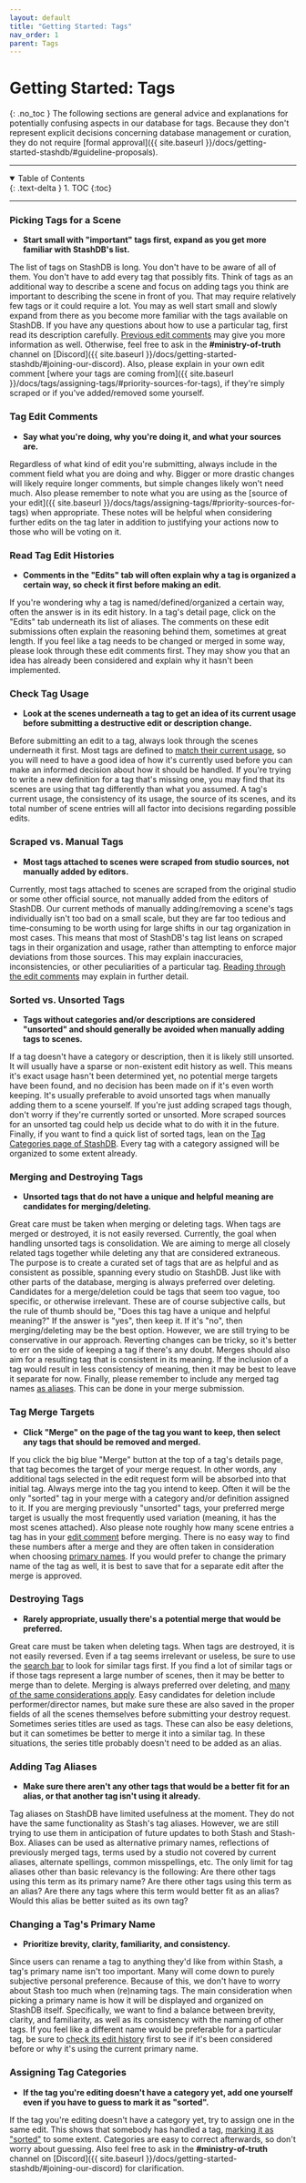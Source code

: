 ```yaml
---
layout: default
title: "Getting Started: Tags"
nav_order: 1
parent: Tags
---
```


# **Getting Started: Tags**
{: .no_toc }
The following sections are general advice and explanations for potentially confusing aspects in our database for tags. Because they don't represent explicit decisions concerning database management or curation, they do not require [formal approval]({{ site.baseurl }}/docs/getting-started-stashdb/#guideline-proposals).

***

<details open markdown="block">
  <summary>
    Table of Contents
  </summary>
  {: .text-delta }
1. TOC
{:toc}
</details>

***

### Picking Tags for a Scene
- **Start small with "important" tags first, expand as you get more familiar with StashDB's list.**

The list of tags on StashDB is long. You don't have to be aware of all of them. You don't have to add every tag that possibly fits. Think of tags as an additional way to describe a scene and focus on adding tags you think are important to describing the scene in front of you. That may require relatively few tags or it could require a lot. You may as well start small and slowly expand from there as you become more familiar with the tags available on StashDB. If you have any questions about how to use a particular tag, first read its description carefully. [Previous edit comments](#tag-edit-comments) may give you more information as well. Otherwise, feel free to ask in the **#ministry-of-truth** channel on [Discord]({{ site.baseurl }}/docs/getting-started-stashdb/#joining-our-discord). Also, please explain in your own edit comment [where your tags are coming from]({{ site.baseurl }}/docs/tags/assigning-tags/#priority-sources-for-tags), if they're simply scraped or if you've added/removed some yourself.

### Tag Edit Comments
- **Say what you're doing, why you're doing it, and what your sources are.**

Regardless of what kind of edit you're submitting, always include in the comment field what you are doing and why. Bigger or more drastic changes will likely require longer comments, but simple changes likely won't need much. Also please remember to note what you are using as the [source of your edit]({{ site.baseurl }}/docs/tags/assigning-tags/#priority-sources-for-tags) when appropriate. These notes will be helpful when considering further edits on the tag later in addition to justifying your actions now to those who will be voting on it.

### Read Tag Edit Histories
- **Comments in the "Edits" tab will often explain why a tag is organized a certain way, so check it first before making an edit.**

If you're wondering why a tag is named/defined/organized a certain way, often the answer is in its edit history. In a tag's detail page, click on the "Edits" tab underneath its list of aliases. The comments on these edit submissions often explain the reasoning behind them, sometimes at great length. If you feel like a tag needs to be changed or merged in some way, please look through these edit comments first. They may show you that an idea has already been considered and explain why it hasn't been implemented.

### Check Tag Usage
- **Look at the scenes underneath a tag to get an idea of its current usage before submitting a destructive edit or description change.**

Before submitting an edit to a tag, always look through the scenes underneath it first. Most tags are defined to [match their current usage](#scraped-vs-manual-tags), so you will need to have a good idea of how it's currently used before you can make an informed decision about how it should be handled. If you're trying to write a new definition for a tag that's missing one, you may find that its scenes are using that tag differently than what you assumed. A tag's current usage, the consistency of its usage, the source of its scenes, and its total number of scene entries will all factor into decisions regarding possible edits.

### Scraped vs. Manual Tags
- **Most tags attached to scenes were scraped from studio sources, not manually added by editors.**

Currently, most tags attached to scenes are scraped from the original studio or some other official source, not manually added from the editors of StashDB. Our current methods of manually adding/removing a scene's tags individually isn't too bad on a small scale, but they are far too tedious and time-consuming to be worth using for large shifts in our tag organization in most cases. This means that most of StashDB's tag list leans on scraped tags in their organization and usage, rather than attempting to enforce major deviations from those sources. This may explain inaccuracies, inconsistencies, or other peculiarities of a particular tag. [Reading through the edit comments](#read-tag-edit-histories) may explain in further detail.

### Sorted vs. Unsorted Tags
- **Tags without categories and/or descriptions are considered "unsorted" and should generally be avoided when manually adding tags to scenes.**

If a tag doesn't have a category or description, then it is likely still unsorted. It will usually have a sparse or non-existent edit history as well. This means it's exact usage hasn't been determined yet, no potential merge targets have been found, and no decision has been made on if it's even worth keeping. It's usually preferable to avoid unsorted tags when manually adding them to a scene yourself. If you're just adding scraped tags though, don't worry if they're currently sorted or unsorted. More scraped sources for an unsorted tag could help us decide what to do with it in the future. Finally, if you want to find a quick list of sorted tags, lean on the [Tag Categories page of StashDB](https://stashdb.org/categories). Every tag with a category assigned will be organized to some extent already.

### Merging and Destroying Tags
- **Unsorted tags that do not have a unique and helpful meaning are candidates for merging/deleting.**

Great care must be taken when merging or deleting tags. When tags are merged or destroyed, it is not easily reversed. Currently, the goal when handling unsorted tags is consolidation. We are aiming to merge all closely related tags together while deleting any that are considered extraneous. The purpose is to create a curated set of tags that are as helpful and as consistent as possible, spanning every studio on StashDB. Just like with other parts of the database, merging is always preferred over deleting. Candidates for a merge/deletion could be tags that seem too vague, too specific, or otherwise irrelevant. These are of course subjective calls, but the rule of thumb should be, "Does this tag have a unique and helpful meaning?" If the answer is "yes", then keep it. If it's "no", then merging/deleting may be the best option. However, we are still trying to be conservative in our approach. Reverting changes can be tricky, so it's better to err on the side of keeping a tag if there's any doubt. Merges should also aim for a resulting tag that is consistent in its meaning. If the inclusion of a tag would result in less consistency of meaning, then it may be best to leave it separate for now. Finally, please remember to include any merged tag names [as aliases](#adding-tag-aliases). This can be done in your merge submission.

### Tag Merge Targets
- **Click "Merge" on the page of the tag you want to keep, then select any tags that should be removed and merged.**

If you click the big blue "Merge" button at the top of a tag's details page, that tag becomes the target of your merge request. In other words, any additional tags selected in the edit request form will be absorbed into that initial tag. Always merge into the tag you intend to keep. Often it will be the only "sorted" tag in your merge with a category and/or definition assigned to it. If you are merging previously "unsorted" tags, your preferred merge target is usually the most frequently used variation (meaning, it has the most scenes attached). Also please note roughly how many scene entries a tag has in your [edit comment](#tag-edit-comments) before merging. There is no easy way to find these numbers after a merge and they are often taken in consideration when choosing [primary names](#changing-a-tags-primary-name). If you would prefer to change the primary name of the tag as well, it is best to save that for a separate edit after the merge is approved.

### Destroying Tags
- **Rarely appropriate, usually there's a potential merge that would be preferred.**

Great care must be taken when deleting tags. When tags are destroyed, it is not easily reversed. Even if a tag seems irrelevant or useless, be sure to use the [search bar](https://stashdb.org/tags) to look for similar tags first. If you find a lot of similar tags or if those tags represent a large number of scenes, then it may be better to merge than to delete. Merging is always preferred over deleting, and [many of the same considerations apply](#merging-and-destroying-tags). Easy candidates for deletion include performer/director names, but make sure these are also saved in the proper fields of all the scenes themselves before submitting your destroy request. Sometimes series titles are used as tags. These can also be easy deletions, but it can sometimes be better to merge it into a similar tag. In these situations, the series title probably doesn't need to be added as an alias.

### Adding Tag Aliases
- **Make sure there aren't any other tags that would be a better fit for an alias, or that another tag isn't using it already.**

Tag aliases on StashDB have limited usefulness at the moment. They do not have the same functionality as Stash's tag aliases. However, we are still trying to use them in anticipation of future updates to both Stash and Stash-Box. Aliases can be used as alternative primary names, reflections of previously merged tags, terms used by a studio not covered by current aliases, alternate spellings, common misspellings, etc. The only limit for tag aliases other than basic relevancy is the following: Are there other tags using this term as its primary name? Are there other tags using this term as an alias? Are there any tags where this term would better fit as an alias? Would this alias be better suited as its own tag?

### Changing a Tag's Primary Name
- **Prioritize brevity, clarity, familiarity, and consistency.**

Since users can rename a tag to anything they'd like from within Stash, a tag's primary name isn't too important. Many will come down to purely subjective personal preference. Because of this, we don't have to worry about Stash too much when (re)naming tags. The main consideration when picking a primary name is how it will be displayed and organized on StashDB itself. Specifically, we want to find a balance between brevity, clarity, and familiarity, as well as its consistency with the naming of other tags. If you feel like a different name would be preferable for a particular tag, be sure to [check its edit history](#read-tag-edit-histories) first to see if it's been considered before or why it's using the current primary name.

### Assigning Tag Categories
- **If the tag you're editing doesn't have a category yet, add one yourself even if you have to guess to mark it as "sorted".**

If the tag you're editing doesn't have a category yet, try to assign one in the same edit. This shows that somebody has handled a tag, [marking it as "sorted"](#sorted-vs-unsorted-tags) to some extent. Categories are easy to correct afterwards, so don't worry about guessing. Also feel free to ask in the **#ministry-of-truth** channel on [Discord]({{ site.baseurl }}/docs/getting-started-stashdb/#joining-our-discord) for clarification.
